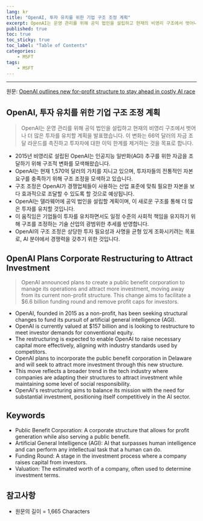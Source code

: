 ```yaml
---
lang: kr
title: "OpenAI, 투자 유치를 위한 기업 구조 조정 계획"
excerpt: OpenAI는 운영 관리를 위해 공익 법인을 설립하고 현재의 비영리 구조에서 벗어나 더 많은 투자를 유치할 계획을 발표했습니다. 이 변화는 66억 달러의 자금 조달 라운드를 촉진하고 투자자에 대한 이익 한계를 제거하는 것을 목표로 합니다.
published: true
toc: true
toc_sticky: true
toc_label: "Table of Contents"
categories:
    - MSFT
tags:
    - MSFT
---
```


---

  원문: [OpenAI outlines new for-profit structure to stay ahead in costly AI race](https://www.investing.com/news/stock-market-news/openai-lays-out-plan-to-shift-to-new-forprofit-structure-3789873)

## OpenAI, 투자 유치를 위한 기업 구조 조정 계획

> OpenAI는 운영 관리를 위해 공익 법인을 설립하고 현재의 비영리 구조에서 벗어나 더 많은 투자를 유치할 계획을 발표했습니다. 이 변화는 66억 달러의 자금 조달 라운드를 촉진하고 투자자에 대한 이익 한계를 제거하는 것을 목표로 합니다.


- 2015년 비영리로 설립된 OpenAI는 인공지능 일반화(AGI) 추구를 위한 자금을 조달하기 위해 구조적 변화를 모색해왔습니다.
- OpenAI는 현재 1,570억 달러의 가치를 지니고 있으며, 투자자들의 전통적인 자본 요구를 충족하기 위해 구조 조정을 모색하고 있습니다.
- 구조 조정은 OpenAI가 경쟁업체들이 사용하는 산업 표준에 맞춰 필요한 자본을 보다 효과적으로 조달할 수 있도록 할 것으로 예상됩니다.
- OpenAI는 델라웨어에 공익 법인을 설립할 계획이며, 이 새로운 구조를 통해 더 많은 투자를 유치할 것입니다.
- 이 움직임은 기업들이 투자를 유치하면서도 일정 수준의 사회적 책임을 유지하기 위해 구조를 조정하는 기술 산업의 광범위한 추세를 반영합니다.
- OpenAI의 구조 조정은 상당한 투자 필요성과 사명을 균형 있게 조화시키려는 목표로, AI 분야에서 경쟁력을 갖추기 위한 것입니다.

## OpenAI Plans Corporate Restructuring to Attract Investment

> OpenAI announced plans to create a public benefit corporation to manage its operations and attract more investment, moving away from its current non-profit structure. This change aims to facilitate a $6.6 billion funding round and remove profit caps for investors.


- OpenAI, founded in 2015 as a non-profit, has been seeking structural changes to fund its pursuit of artificial general intelligence (AGI).
- OpenAI is currently valued at $157 billion and is looking to restructure to meet investor demands for conventional equity.
- The restructuring is expected to enable OpenAI to raise necessary capital more effectively, aligning with industry standards used by competitors.
- OpenAI plans to incorporate the public benefit corporation in Delaware and will seek to attract more investment through this new structure.
- This move reflects a broader trend in the tech industry where companies are adapting their structures to attract investment while maintaining some level of social responsibility.
- OpenAI's restructuring aims to balance its mission with the need for substantial investment, positioning itself competitively in the AI sector.

## Keywords

- Public Benefit Corporation: A corporate structure that allows for profit generation while also serving a public benefit.
- Artificial General Intelligence (AGI): AI that surpasses human intelligence and can perform any intellectual task that a human can do.
- Funding Round: A stage in the investment process where a company raises capital from investors.
- Valuation: The estimated worth of a company, often used to determine investment terms.

## 참고사항

- 원문의 길이 = 1,665 Characters

